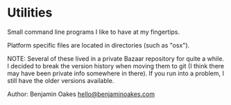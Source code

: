 Utilities
=========

Small command line programs I like to have at my fingertips.

Platform specific files are located in directories (such as "osx").

NOTE: Several of these lived in a private Bazaar repository for quite a while.  I decided to break the version history when moving them to git (I think there may have been private info somewhere in there).  If you run into a problem, I still have the older versions available.

Author: Benjamin Oakes <hello@benjaminoakes.com>

